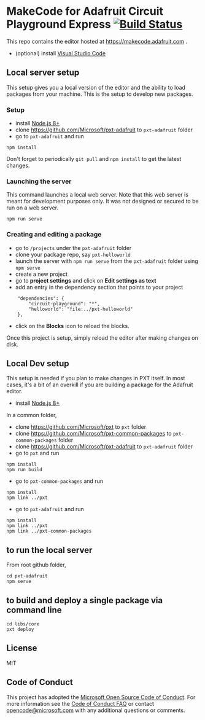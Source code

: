 # MakeCode for Adafruit Circuit Playground Express [![Build Status](https://travis-ci.org/Microsoft/pxt-adafruit.svg?branch=master)](https://travis-ci.org/Microsoft/pxt-adafruit)

This repo contains the editor hosted at https://makecode.adafruit.com .

* (optional) install [Visual Studio Code](https://code.visualstudio.com/)

## Local server setup

This setup gives you a local version of the editor and the ability to load packages from your machine. This is the setup to develop new packages.

### Setup

* install [Node.js 8+](https://nodejs.org/en/download/)
* clone https://github.com/Microsoft/pxt-adafruit to ``pxt-adafruit`` folder
* go to ``pxt-adafruit`` and run

```
npm install
```

Don't forget to periodically ``git pull`` and ``npm install`` to get the latest changes.

### Launching the server

This command launches a local web server. Note that this web server is meant for development purposes only. It was not designed or secured to be run on a web server.

```
npm run serve
```

### Creating and editing a package

* go to ``/projects`` under the ``pxt-adafruit`` folder
* clone your package repo, say ``pxt-helloworld``
* launch the server with ``npm run serve`` from the ``pxt-adafruit`` folder using ``npm serve``
* create a new project
* go to **project settings** and click on **Edit settings as text**
* add an entry in the dependency section that points to your project
```
    "dependencies": {
        "circuit-playground": "*",
        "helloworld": "file:../pxt-helloworld"
    },
```
* click on the **Blocks** icon to reload the blocks.

Once this project is setup, simply reload the editor after making changes on disk.

## Local Dev setup

This setup is needed if you plan to make changes in PXT itself. In most cases, it's a bit of an overkill
if you are building a package for the Adafruit editor.

* install [Node.js 8+](https://nodejs.org/en/download/)

In a common folder,

* clone https://github.com/Microsoft/pxt to ``pxt`` folder
* clone https://github.com/Microsoft/pxt-common-packages to ``pxt-common-packages`` folder
* clone https://github.com/Microsoft/pxt-adafruit to ``pxt-adafruit`` folder
* go to ``pxt`` and run

```
npm install
npm run build
```

* go to ``pxt-common-packages`` and run

```
npm install
npm link ../pxt
```

* go to ``pxt-adafruit`` and run

```
npm install
npm link ../pxt
npm link ../pxt-common-packages
```

## to run the local server

From root github folder,

```
cd pxt-adafruit
npm serve
```

## to build and deploy a single package via command line

```
cd libs/core
pxt deploy
```

## License
MIT

## Code of Conduct

This project has adopted the [Microsoft Open Source Code of Conduct](https://opensource.microsoft.com/codeofconduct/). For more information see the [Code of Conduct FAQ](https://opensource.microsoft.com/codeofconduct/faq/) or contact [opencode@microsoft.com](mailto:opencode@microsoft.com) with any additional questions or comments.